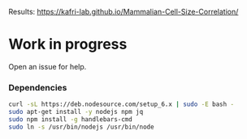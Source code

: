 Results: https://kafri-lab.github.io/Mammalian-Cell-Size-Correlation/

# Work in progress

Open an issue for help.

### Dependencies

```bash
curl -sL https://deb.nodesource.com/setup_6.x | sudo -E bash -
sudo apt-get install -y nodejs npm jq
sudo npm install -g handlebars-cmd
sudo ln -s /usr/bin/nodejs /usr/bin/node
```
